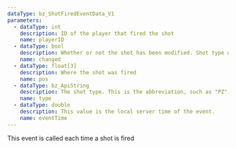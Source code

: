 ```yaml
---
dataType: bz_ShotFiredEventData_V1
parameters:
  - dataType: int
    description: ID of the player that fired the shot
    name: playerID
  - dataType: bool
    description: Whether or not the shot has been modified. Shot type will not change unless this is set to 1 (true).
    name: changed
  - dataType: float[3]
    description: Where the shot was fired
    name: pos
  - dataType: bz_ApiString
    description: The shot type. This is the abbreviation, such as "PZ" or "SW"
    name: type
  - dataType: double
    description: This value is the local server time of the event.
    name: eventTime
---
```


This event is called each time a shot is fired
